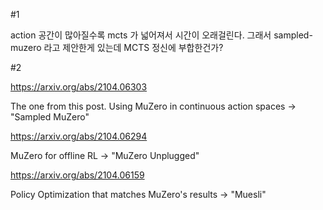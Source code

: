 #1

action 공간이 많아질수록 mcts 가 넓어져서 시간이 오래걸린다.
그래서 sampled-muzero 라고 제안한게 있는데
MCTS 정신에 부합한건가?

#2

https://arxiv.org/abs/2104.06303

The one from this post. Using MuZero in continuous action spaces -> "Sampled MuZero"

https://arxiv.org/abs/2104.06294

MuZero for offline RL -> "MuZero Unplugged"

https://arxiv.org/abs/2104.06159

Policy Optimization that matches MuZero's results -> "Muesli"
